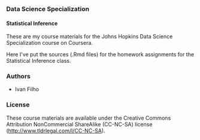 ### Data Science Specialization

#### Statistical Inference

These are my course materials for the Johns Hopkins Data Science Specialization course on Coursera.

Here I've put the sources (.Rmd files) for the homework assignments for the Statistical Inference class.

### Authors

* Ivan Filho

### License

These course materials are available under the Creative Commons Attribution NonCommercial ShareAlike (CC-NC-SA) license (http://www.tldrlegal.com/l/CC-NC-SA). 
